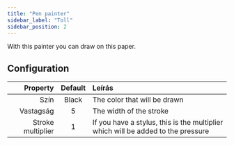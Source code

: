 ```yaml
---
title: "Pen painter"
sidebar_label: "Toll"
sidebar_position: 2
---
```


With this painter you can draw on this paper.

## Configuration

|          Property | Default | Leírás                                                                           |
| -----------------:|:-------:|:-------------------------------------------------------------------------------- |
|              Szín |  Black  | The color that will be drawn                                                     |
|         Vastagság |    5    | The width of the stroke                                                          |
| Stroke multiplier |    1    | If you have a stylus, this is the multiplier which will be added to the pressure |
